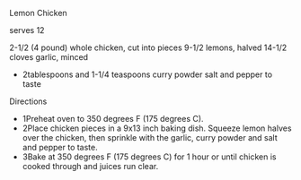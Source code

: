 Lemon Chicken

serves 12

2-1/2 (4 pound) whole chicken, cut into pieces 
9-1/2 lemons, halved 
14-1/2 cloves garlic, minced 
- 2tablespoons and 1-1/4 teaspoons curry powder 
salt and pepper to taste 
 

 Directions    
 
- 1Preheat oven to 350 degrees F (175 degrees C). 
- 2Place chicken pieces in a 9x13 inch baking dish. Squeeze lemon halves over the chicken, then sprinkle with the garlic, curry powder and salt and pepper to taste. 
- 3Bake at 350 degrees F (175 degrees C) for 1 hour or until chicken is cooked through and juices run clear. 
 
